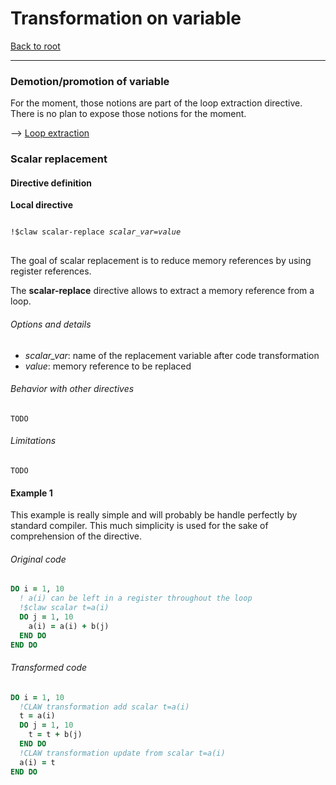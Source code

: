 # Transformation on variable
<!--- TODO all reflexion and definition --->
[Back to root](https://github.com/C2SM-RCM/claw-language-definition)

---

### Demotion/promotion of variable

For the moment, those notions are part of the loop extraction directive. There
is no plan to expose those notions for the moment.

--> [Loop extraction](https://github.com/C2SM-RCM/claw-language-definition/blob/master/definition/loop-transform.md#loop-extraction)

<!---
TODO maybe remove all of this if we do not see the point to have this directive

Notion moved to the loop-extract directive. If we see advantage to have this
notion as a standalone, we can bring this back.


### Demotion
#### Directive definition
TODO think again this problematic the directive should include a notion of
loop-extraction/creation with an iteration range
include a notion of loop-fusion in it. The resulting loop-extraction/creation
can be then merge with loops on the same level

**Local directive**
```fortran
!$claw demote(variable_list) dim(dimension_from,dimension_to)
```

#### Example 1
###### Original code
```fortran
SUBROUTINE xyz(value1, value2)
  REAL, INTENT (IN) :: value2(x:y), value2(x:y)

  DO i = 0, iend
    ! some computation with value1(i) here
  END DO
END SUBROUTINE xyz

!$claw demote(value1, value2) (1d, 0d)
CALL xyz(value1, value2)
```

###### Transformed code
```fortran
!CLAW transformation (demotion of variable (value1, value2) (1d,0d))
SUBROUTINE xyz_claw(value1_claw, value2_claw)
  REAL, INTENT (IN) :: value1_claw, value2_claw
  ! some computation with value here
END SUBROUTINE

!CLAW transformation (demotion of variable (value1, value2) (1d,0d))
DO i = 0, iend
  CALL xyz_claw(value1_claw(i), value2_claw(i))
END DO
```
--->

### Scalar replacement
#### Directive definition
**Local directive**
<pre>
<code>
!$claw scalar-replace <i>scalar_var</i>=<i>value</i>
</code>
</pre>

The goal of scalar replacement is to reduce memory references by using register
references.

The **scalar-replace** directive allows to extract a memory reference from a
loop.

###### Options and details
* *scalar_var*: name of the replacement variable after code transformation
* *value*: memory reference to be replaced

###### Behavior with other directives
<!--- TODO --->
```
TODO
```

###### Limitations
<!--- TODO --->
```
TODO
```

#### Example 1
This example is really simple and will probably be handle perfectly by standard
compiler. This much simplicity is used for the sake of comprehension of the
directive.
###### Original code
```fortran
DO i = 1, 10
  ! a(i) can be left in a register throughout the loop
  !$claw scalar t=a(i)
  DO j = 1, 10
    a(i) = a(i) + b(j)
  END DO
END DO
```

###### Transformed code
```fortran
DO i = 1, 10
  !CLAW transformation add scalar t=a(i)
  t = a(i)
  DO j = 1, 10
    t = t + b(j)
  END DO
  !CLAW transformation update from scalar t=a(i)
  a(i) = t
END DO
```
